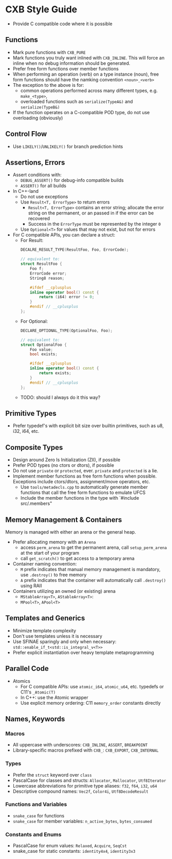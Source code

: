 # CXB Style Guide
- Provide C compatible code where it is possible

## Functions
- Mark pure functions with `CXB_PURE`
- Mark functions you truly want inlined with `CXB_INLINE`. This will force an inline when no debug information should be generated.
- Prefer free form functions over member functions
- When performing an operation (verb) on a type instance (noun), free form functions should have the namking convention `<noun>_<verb>` 
- The exception to the above is for:
    - common operations performed across many different types, e.g. `make_<type>`,
    - overloaded functions such as `serialize(TypeA&)` and `serialize(TypeB&)`
- If the function operates on a C-compatible POD type, do not use overloading (obviously)

## Control Flow
- Use `LIKELY()`/`UNLIKELY()` for branch prediction hints

## Assertions, Errors
- Assert conditions with:
  - `DEBUG_ASSERT()` for debug-info compatible builds
  - `ASSERT()` for all builds
- In C++-land 
    - Do not use exceptions
    - Use `Result<T, ErrorType>` to return errors
        - `Result<T, ErrorType>` contains an error string; allocate the error string on the permanent, or an passed in if the error can be recovered
        - Success in the `ErrorType` must be represented by the integer `0`
    - Use `Optional<T>` for values that may not exist, but not for errors
- For C compatible APIs, you can declare a struct:
    - For Result:
        ```cpp
        DECALRE_RESULT_TYPE(ResultFoo, Foo, ErrorCode);

        // equivalent to:
        struct ResultFoo { 
            Foo f; 
            ErrorCode error; 
            String8 reason; 

            #ifdef __cplusplus
            inline operator bool() const {
                return (i64) error != 0;
            }
            #endif // __cplusplus
        };
        ```
    - For Optional:
        ```cpp
        DECLARE_OPTIONAL_TYPE(OptionalFoo, Foo);

        // equivalent to:
        struct OptionalFoo { 
            Foo value;
            bool exists;

            #ifdef __cplusplus
            inline operator bool() const {
                return exists;
            }
            #endif // __cplusplus
        };
        ```
    - TODO: should I always do it this way?

## Primitive Types

- Prefer typedef's with explicit bit size over builtin primitives, such as u8, i32, i64, etc.

## Composite Types

- Design around Zero Is Initialization (ZII), if possible
- Prefer POD types (no ctors or dtors), if possible
- Do not use `private` or `protected`, ever. `private` and `protected` is a lie.
- Implement member functions as free form functions when possible. Exceptions include ctors/dtors, assignment/move operators, etc.
    - Use `tools/metadecls.cpp` to automatically generate member functions that call the free form functions to emulate UFCS
    - Include the member functions in the type with `#include src/<type>.members"

## Memory Management & Containers

Memory is managed with either an arena or the general heap.

- Prefer allocating memory with an `Arena`
    - access `perm_arena` to get the permanent arena, call `setup_perm_arena` at the start of your program
    - call `get_scratch()` to get access to a temporary arena
- Container naming convention:
    - `M` prefix indicates that manual memory management is mandatory, use `.destroy()` to free memory
    - `A` prefix indicates that the container will automatically call `.destroy()` using RAII
- Containers utilizing an owned (or existing) arena
    - `MStableArray<T>`, `AStableArray<T>`:
    - `MPool<T>`, `APool<T>`

## Templates and Generics

- Minimize template complexity
- Don't use templates unless it is necessary
- Use SFINAE sparingly and only when necessary: `std::enable_if_t<std::is_integral_v<T>>`
- Prefer explicit instantiation over heavy template metaprogramming

## Parallel Code 
- Atomics
    - For C compatible APIs: use `atomic_i64`, `atomic_u64`, etc. typedefs or C11's `_Atomic(T)`
    - In C++: use the Atomic<T> wrapper
    - Use explicit memory ordering: C11 `memory_order` constants directly

## Names, Keywords

### Macros
- All uppercase with underscores: `CXB_INLINE`, `ASSERT`, `BREAKPOINT`
- Library-specific macros prefixed with `CXB_`: `CXB_EXPORT`, `CXB_INTERNAL`

### Types
- Prefer the `struct` keyword over `class`
- PascalCase for classes and structs: `Allocator`, `Mallocator`, `Utf8Iterator`
- Lowercase abbreviations for primitive type aliases: `f32`, `f64`, `i32`, `u64`
- Descriptive compound names: `Vec2f`, `Color4i`, `Utf8DecodeResult`

### Functions and Variables
- `snake_case` for functions
- `snake_case` for member variables: `n_active_bytes`, `bytes_consumed`

### Constants and Enums
- PascalCase for enum values: `Relaxed`, `Acquire`, `SeqCst`
- snake_case for static constants: `identity4x4`, `identity3x3`
